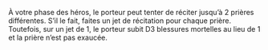 À votre phase des héros, le porteur peut tenter de réciter jusqu’à 2 prières différentes. S’il le fait, faites un jet de récitation pour chaque prière. Toutefois, sur un jet de 1, le porteur subit D3 blessures mortelles au lieu de 1 et la prière n’est pas exaucée.